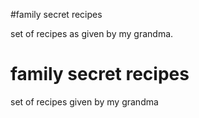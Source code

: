 #family secret recipes

set of recipes as given by my grandma.



# family secret recipes

set of recipes given by my grandma


